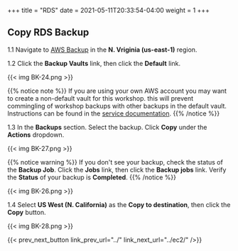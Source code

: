 +++
title = "RDS"
date =  2021-05-11T20:33:54-04:00
weight = 1
+++

## Copy RDS Backup

1.1 Navigate to [AWS Backup](https://us-east-1.console.aws.amazon.com/backup/home?region=us-east-1#/) in the **N. Vriginia (us-east-1)** region.

1.2 Click the **Backup Vaults** link, then click the **Default** link.

{{< img BK-24.png >}}

{{% notice note %}}
If you are using your own AWS account you may want to create a non-default vault for this workshop. this will prevent commingling of workshop backups with other backups in the default vault. Instructions can be found in the [service documentation](https://docs.aws.amazon.com/aws-backup/latest/devguide/vaults.html).
{{% /notice %}}

1.3 In the **Backups** section. Select the backup. Click **Copy** under the **Actions** dropdown.

{{< img BK-27.png >}}

{{% notice warning %}}
If you don't see your backup, check the status of the **Backup Job**.  Click the **Jobs** link, then click the **Backup jobs** link.  Verify the **Status** of your backup is **Completed**.
{{% /notice %}}

{{< img BK-26.png >}}

1.4 Select **US West (N. California)** as the **Copy to destination**, then click the **Copy** button.

{{< img BK-28.png >}}

{{< prev_next_button link_prev_url="../" link_next_url="../ec2/" />}}
